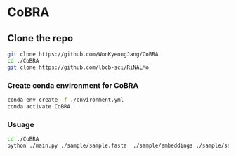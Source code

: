 # CoBRA

## Clone the repo

```bash
git clone https://github.com/WonKyeongJang/CoBRA
cd ./CoBRA
git clone https://github.com/lbcb-sci/RiNALMo
```

### Create conda environment for CoBRA
```bash
conda env create -f ./environment.yml
conda activate CoBRA
```
### Usuage
```bash
cd ./CoBRA
python ./main.py ./sample/sample.fasta  ./sample/embeddings ./sample/sample.csv
```
